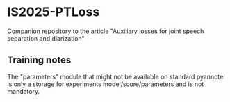 # IS2025-PTLoss
Companion repository to the article "Auxiliary losses for joint speech separation and diarization"

## Training notes
The "parameters" module that might not be available on standard pyannote is only a storage for experiments model/score/parameters and is not mandatory.
